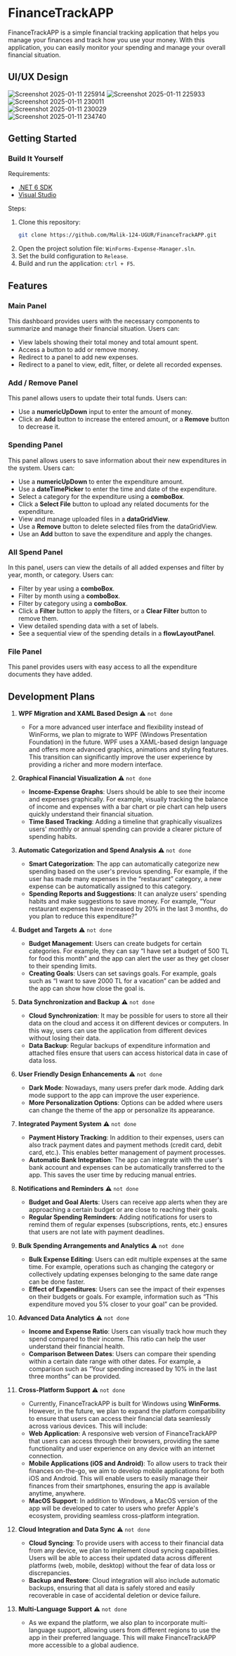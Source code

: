 # FinanceTrackAPP

FinanceTrackAPP is a simple financial tracking application that helps you manage your finances and track how you use your money. With this application, you can easily monitor your spending and manage your overall financial situation.

## UI/UX Design

![Screenshot 2025-01-11 225914](https://github.com/user-attachments/assets/351e1f9a-0d29-4871-9dec-7689da7c8e7a) ![Screenshot 2025-01-11 225933](https://github.com/user-attachments/assets/3a49d129-7059-4759-97ae-f2f53cb66eb4)  
![Screenshot 2025-01-11 230011](https://github.com/user-attachments/assets/8a122511-0614-4f17-b2c8-a0a725563826)  
![Screenshot 2025-01-11 230029](https://github.com/user-attachments/assets/2437e81a-c4b2-4ee9-b883-41cef762a8f7)  
![Screenshot 2025-01-11 234740](https://github.com/user-attachments/assets/200075ae-8c88-46c0-a8bd-f37d4025fc43)

## Getting Started

### Build It Yourself

Requirements:
- [.NET 6 SDK](https://dotnet.microsoft.com/en-us/download/dotnet/9.0)  
- [Visual Studio](https://visualstudio.microsoft.com/)

Steps:
1. Clone this repository:
   ```bash
   git clone https://github.com/Malik-124-UGUR/FinanceTrackAPP.git
   ```
2. Open the project solution file: `WinForms-Expense-Manager.sln`.
3. Set the build configuration to `Release`.
4. Build and run the application: `ctrl + F5`.

## Features

### Main Panel

This dashboard provides users with the necessary components to summarize and manage their financial situation. Users can:
- View labels showing their total money and total amount spent.
- Access a button to add or remove money.
- Redirect to a panel to add new expenses.
- Redirect to a panel to view, edit, filter, or delete all recorded expenses.

### Add / Remove Panel

This panel allows users to update their total funds. Users can:
- Use a **numericUpDown** input to enter the amount of money.
- Click an **Add** button to increase the entered amount, or a **Remove** button to decrease it.

### Spending Panel

This panel allows users to save information about their new expenditures in the system. Users can:
- Use a **numericUpDown** to enter the expenditure amount.
- Use a **dateTimePicker** to enter the time and date of the expenditure.
- Select a category for the expenditure using a **comboBox**.
- Click a **Select File** button to upload any related documents for the expenditure.
- View and manage uploaded files in a **dataGridView**.
- Use a **Remove** button to delete selected files from the dataGridView.
- Use an **Add** button to save the expenditure and apply the changes.

### All Spend Panel

In this panel, users can view the details of all added expenses and filter by year, month, or category. Users can:
- Filter by year using a **comboBox**.
- Filter by month using a **comboBox**.
- Filter by category using a **comboBox**.
- Click a **Filter** button to apply the filters, or a **Clear Filter** button to remove them.
- View detailed spending data with a set of labels.
- See a sequential view of the spending details in a **flowLayoutPanel**.

### File Panel

This panel provides users with easy access to all the expenditure documents they have added.

## Development Plans

1) **WPF Migration and XAML Based Design**   :warning: `not done` 
   - For a more advanced user interface and flexibility instead of WinForms, we plan to migrate to WPF (Windows Presentation Foundation) in the future. WPF uses a XAML-based design language and offers more advanced graphics, animations and styling features. This transition can significantly improve the user experience by providing a richer and more modern interface.

2) **Graphical Financial Visualization**   :warning: `not done` 
   - **Income-Expense Graphs**: Users should be able to see their income and expenses graphically.
   For example, visually tracking the balance of income and expenses with a bar chart or pie chart can help users quickly understand their financial situation.
   - **Time Based Tracking**: Adding a timeline that graphically visualizes users' monthly or annual spending can provide a clearer picture of spending habits.

3) **Automatic Categorization and Spend Analysis**   :warning: `not done` 
   - **Smart Categorization**: The app can automatically categorize new spending based on the user's previous spending.
   For example, if the user has made many expenses in the “restaurant” category, a new expense can be automatically assigned to this category.
   - **Spending Reports and Suggestions**: It can analyze users' spending habits and make suggestions to save money. For example, “Your restaurant
expenses have increased by 20% in the last 3 months, do you plan to reduce this expenditure?”

4) **Budget and Targets**   :warning: `not done` 
   - **Budget Management**: Users can create budgets for certain categories. For example, they can say “I have set a budget of 500 TL for food this month” and the app can alert the user as they get closer to          their spending limits.
   - **Creating Goals**: Users can set savings goals. For example, goals such as “I want to save 2000 TL for a vacation” can be added and the app can show how close the goal is.

5) **Data Synchronization and Backup**   :warning: `not done`  
   - **Cloud Synchronization**: It may be possible for users to store all their data on the cloud and access it on different devices or computers.
      In this way, users can use the application from different devices without losing their data.
   - **Data Backup**: Regular backups of expenditure information and attached files ensure that users can access historical data in case of data loss.

6) **User Friendly Design Enhancements**   :warning: `not done`
   - **Dark Mode**: Nowadays, many users prefer dark mode. Adding dark mode support to the app can improve the user experience.
   - **More Personalization Options**: Options can be added where users can change the theme of the app or personalize its appearance.

7) **Integrated Payment System**   :warning: `not done`
   - **Payment History Tracking**: In addition to their expenses, users can also track payment dates and payment methods (credit card, debit card, etc.). This enables better management of payment processes.
   - **Automatic Bank Integration**: The app can integrate with the user's bank account and expenses can be automatically transferred to the app. This saves the user time by reducing manual entries.

8) **Notifications and Reminders**   :warning: `not done` 
   - **Budget and Goal Alerts**: Users can receive app alerts when they are approaching a certain budget or are close to reaching their goals.
   - **Regular Spending Reminders**: Adding notifications for users to remind them of regular expenses (subscriptions, rents, etc.) ensures that users are not late with payment deadlines.

9) **Bulk Spending Arrangements and Analytics**   :warning: `not done`
   - **Bulk Expense Editing**: Users can edit multiple expenses at the same time. For example, operations such as changing the category or collectively updating expenses belonging to the same date range can be          done faster.
   - **Effect of Expenditures**: Users can see the impact of their expenses on their budgets or goals. For example, information such as “This expenditure moved you 5% closer to your goal” can be provided.

10) **Advanced Data Analytics**   :warning: `not done`
      - **Income and Expense Ratio**: Users can visually track how much they spend compared to their income. This ratio can help the user understand their financial health.
      - **Comparison Between Dates**: Users can compare their spending within a certain date range with other dates. For example, a comparison such as “Your spending increased by 10% in the last three months” can be provided.

11) **Cross-Platform Support**   :warning: `not done`
      - Currently, FinanceTrackAPP is built for Windows using **WinForms**. However, in the future, we plan to expand the platform compatibility to ensure that users can access their financial data seamlessly   across various devices. This will include:
      - **Web Application**: A responsive web version of FinanceTrackAPP that users can access through their browsers, providing the same functionality and user experience on any device with an internet connection.
      - **Mobile Applications (iOS and Android)**: To allow users to track their finances on-the-go, we aim to develop mobile applications for both iOS and Android. This will enable users to easily manage their finances from their smartphones, ensuring the app is available anytime, anywhere.
      - **MacOS Support**: In addition to Windows, a MacOS version of the app will be developed to cater to users who prefer Apple's ecosystem, providing seamless cross-platform integration.

11) **Cloud Integration and Data Sync**   :warning: `not done`
      - **Cloud Syncing**: To provide users with access to their financial data from any device, we plan to implement cloud syncing capabilities. Users will be able to access their updated data across different platforms (web, mobile, desktop) without the fear of data loss or discrepancies.
      - **Backup and Restore**: Cloud integration will also include automatic backups, ensuring that all data is safely stored and easily recoverable in case of accidental deletion or device failure.

12) **Multi-Language Support**   :warning: `not done`
      - As we expand the platform, we also plan to incorporate multi-language support, allowing users from different regions to use the app in their preferred language. This will make FinanceTrackAPP more accessible to a global audience.
